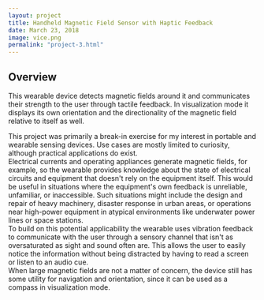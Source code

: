 ```yaml
---
layout: project
title: Handheld Magnetic Field Sensor with Haptic Feedback
date: March 23, 2018
image: vice.png
permalink: "project-3.html"
---
```


## Overview
This wearable device detects magnetic fields around it and communicates their strength to the user through tactile feedback. In visualization mode it displays its own orientation and the directionality of the magnetic field relative to itself as well.

This project was primarily a break-in exercise for my interest in portable and wearable sensing devices. Use cases are mostly limited to curiosity, although practical applications do exist.  
Electrical currents and operating appliances generate magnetic fields, for example, so the wearable provides knowledge about the state of electrical circuits and equipment that doesn't rely on the equipment itself. This would be useful in situations where the equipment's own feedback is unreliable, unfamiliar, or inaccessible. Such situations might include the design and repair of heavy machinery, disaster response in urban areas, or operations near high-power equipment in atypical environments like underwater power lines or space stations.  
To build on this potential applicability the wearable uses vibration feedback to communicate with the user through a sensory channel that isn't as oversaturated as sight and sound often are. This allows the user to easily notice the information without being distracted by having to read a screen or listen to an audio cue.  
When large magnetic fields are not a matter of concern, the device still has some utility for navigation and orientation, since it can be used as a compass in visualization mode.





